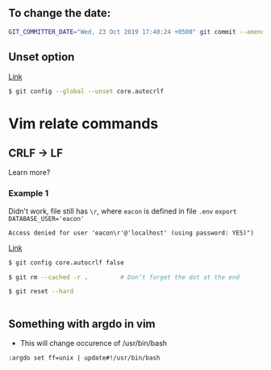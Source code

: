 ## To change the date:
```bash
GIT_COMMITTER_DATE="Wed, 23 Oct 2019 17:40:24 +0500" git commit --amend --no-edit --date "Wed, 23 Oct 2019 17:40:24 +0500"
```

## Unset option
[Link](https://stackoverflow.com/questions/11868447/how-can-i-remove-an-entry-in-global-configuration-with-git-config)
```bash
$ git config --global --unset core.autocrlf
```



# Vim relate commands
## CRLF -> LF
Learn more?
### Example 1
Didn't work, file still has `\r`, where `eacon` is defined in file `.env` `export DATABASE_USER='eacon'`
```
Access denied for user 'eacon\r'@'localhost' (using password: YES)")
```
[Link](https://stackoverflow.com/questions/48692741/how-can-i-make-all-line-endings-eols-in-all-files-in-visual-studio-code-unix)
```bash
$ git config core.autocrlf false

$ git rm --cached -r .         # Don’t forget the dot at the end

$ git reset --hard
```
```

```
## Something with argdo in vim
- This will change occurence of /usr/bin/bash
```
:argdo set ff=unix | update#!/usr/bin/bash
```
